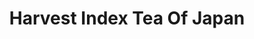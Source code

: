 ---
title: "Harvest Index Tea Of Japan"
url: /collingwood/harvest-index-tea-of-japan/
shop: Brautkleider
---